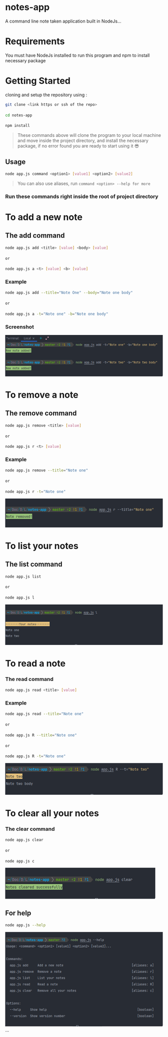 # notes-app
A command line note taken application built in NodeJs...

# Requirements
You must have NodeJs installed to run this program and npm to install necessary package

# Getting Started
cloning and setup the repository using :
```bash
git clone <link https or ssh of the repo>

cd notes-app

npm install
```
> These commands above will clone the program to your local machine and move inside the project directory, and install the necessary package, if no error found you are ready to start using it 😎
## Usage
```bash
node app.js command <option1> [value1] <option2> [value2]
```
> You can also use aliases, run ```command <option> --help for more```

### Run these commands right inside the root of project directory

# To add a new note
## The add command
```bash
node app.js add <title> [value] <body> [value]

or 

node app.js a <t> [value] <b> [value]
``` 
### Example
```bash
node app.js add --title="Note One" --body="Note one body"

or

node app.js a -t="Note one" -b="Note one body"
```
### Screenshot
![Add note screenshot](assets/add-note.png)

# To remove a note
## The remove command
```bash
node app.js remove <title> [value]

or 

node app.js r <t> [value]
```
### Example
```bash
node app.js remove --title="Note one"

or 

node app.js r -t="Note one"
```
![Remove note Screenshot](assets/remove-note.png)
# To list your notes
## The list command
```bash
node app.js list

or 

node app.js l
```
![List note Screenshot](assets/list-note.png)

# To read a note
### The read command
```bash
node app.js read <title> [value]
```

### Example
```bash
node app.js read --title="Note one"

or 

node app.js R --title="Note one"

or

node app.js R -t="Note one"
```
![Read a note Screenshot](assets/read-note.png)
# To clear all your notes
### The clear command
```bash
node app.js clear

or 

node app.js c
```
![Clear all your notes Screenshot](assets/clear-notes.png)

## For help
```bash
node app.js --help
```
![App help Screenshot](assets/app-help.png)
...




